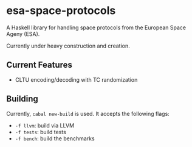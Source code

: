 # esa-space-protocols

A Haskell library for handling space protocols from the European Space Ageny (ESA). 

Currently under heavy construction and creation. 

## Current Features ##

 * CLTU encoding/decoding with TC randomization
 
 ## Building ##
 
 Currently, `cabal new-build` is used. It accepts the following flags:
  * `-f llvm`: build via LLVM
  * `-f tests`: build tests
  * `-f bench`: build the benchmarks
  
